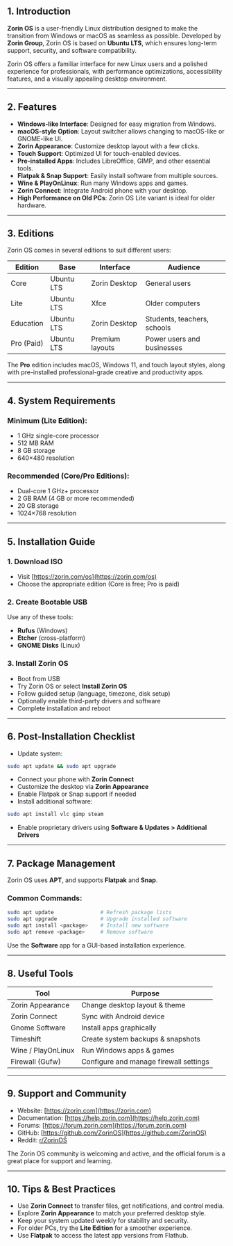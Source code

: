 ## 1. Introduction

**Zorin OS** is a user-friendly Linux distribution designed to make the transition from Windows or macOS as seamless as possible. Developed by **Zorin Group**, Zorin OS is based on **Ubuntu LTS**, which ensures long-term support, security, and software compatibility.

Zorin OS offers a familiar interface for new Linux users and a polished experience for professionals, with performance optimizations, accessibility features, and a visually appealing desktop environment.

---

## 2. Features

- **Windows-like Interface**: Designed for easy migration from Windows.
- **macOS-style Option**: Layout switcher allows changing to macOS-like or GNOME-like UI.
- **Zorin Appearance**: Customize desktop layout with a few clicks.
- **Touch Support**: Optimized UI for touch-enabled devices.
- **Pre-installed Apps**: Includes LibreOffice, GIMP, and other essential tools.
- **Flatpak & Snap Support**: Easily install software from multiple sources.
- **Wine & PlayOnLinux**: Run many Windows apps and games.
- **Zorin Connect**: Integrate Android phone with your desktop.
- **High Performance on Old PCs**: Zorin OS Lite variant is ideal for older hardware.

---

## 3. Editions

Zorin OS comes in several editions to suit different users:

| Edition    | Base       | Interface       | Audience                    |
| ---------- | ---------- | --------------- | --------------------------- |
| Core       | Ubuntu LTS | Zorin Desktop   | General users               |
| Lite       | Ubuntu LTS | Xfce            | Older computers             |
| Education  | Ubuntu LTS | Zorin Desktop   | Students, teachers, schools |
| Pro (Paid) | Ubuntu LTS | Premium layouts | Power users and businesses  |

The **Pro** edition includes macOS, Windows 11, and touch layout styles, along with pre-installed professional-grade creative and productivity apps.

---

## 4. System Requirements

### Minimum (Lite Edition):

- 1 GHz single-core processor
- 512 MB RAM
- 8 GB storage
- 640×480 resolution

### Recommended (Core/Pro Editions):

- Dual-core 1 GHz+ processor
- 2 GB RAM (4 GB or more recommended)
- 20 GB storage
- 1024×768 resolution

---

## 5. Installation Guide

### 1. Download ISO

- Visit [https://zorin.com/os](https://zorin.com/os)
- Choose the appropriate edition (Core is free; Pro is paid)

### 2. Create Bootable USB

Use any of these tools:

- **Rufus** (Windows)
- **Etcher** (cross-platform)
- **GNOME Disks** (Linux)

### 3. Install Zorin OS

- Boot from USB
- Try Zorin OS or select **Install Zorin OS**
- Follow guided setup (language, timezone, disk setup)
- Optionally enable third-party drivers and software
- Complete installation and reboot

---

## 6. Post-Installation Checklist

- Update system:

```bash
sudo apt update && sudo apt upgrade
```

- Connect your phone with **Zorin Connect**
- Customize the desktop via **Zorin Appearance**
- Enable Flatpak or Snap support if needed
- Install additional software:

```bash
sudo apt install vlc gimp steam
```

- Enable proprietary drivers using **Software & Updates > Additional Drivers**

---

## 7. Package Management

Zorin OS uses **APT**, and supports **Flatpak** and **Snap**.

### Common Commands:

```bash
sudo apt update               # Refresh package lists
sudo apt upgrade              # Upgrade installed software
sudo apt install <package>    # Install new software
sudo apt remove <package>     # Remove software
```

Use the **Software** app for a GUI-based installation experience.

---

## 8. Useful Tools

| Tool               | Purpose                                |
| ------------------ | -------------------------------------- |
| Zorin Appearance   | Change desktop layout & theme          |
| Zorin Connect      | Sync with Android device               |
| Gnome Software     | Install apps graphically               |
| Timeshift          | Create system backups & snapshots      |
| Wine / PlayOnLinux | Run Windows apps & games               |
| Firewall (Gufw)    | Configure and manage firewall settings |

---

## 9. Support and Community

- Website: [https://zorin.com](https://zorin.com)
- Documentation: [https://help.zorin.com](https://help.zorin.com)
- Forums: [https://forum.zorin.com](https://forum.zorin.com)
- GitHub: [https://github.com/ZorinOS](https://github.com/ZorinOS)
- Reddit: [r/ZorinOS](https://reddit.com/r/ZorinOS)

The Zorin OS community is welcoming and active, and the official forum is a great place for support and learning.

---

## 10. Tips & Best Practices

- Use **Zorin Connect** to transfer files, get notifications, and control media.
- Explore **Zorin Appearance** to match your preferred desktop style.
- Keep your system updated weekly for stability and security.
- For older PCs, try the **Lite Edition** for a smoother experience.
- Use **Flatpak** to access the latest app versions from Flathub.
